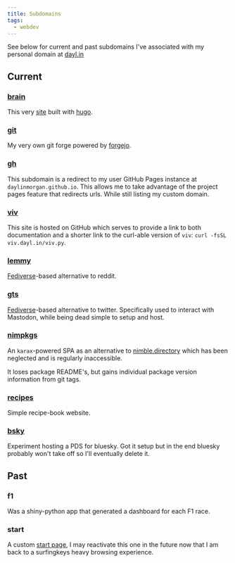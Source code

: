 ```yaml
---
title: Subdomains
tags:
  - webdev
---
```


See below for current and past subdomains I've associated with my personal domain at [dayl.in](https://dayl.in)

## Current

### [brain](https://brain.dayl.in)

This very [site](e09h-my-brain.md) built with [hugo](3nx1-building-my-brain-w-hugo.md).

### [git](https://git.dayl.in)

My very own git forge powered by [forgejo](https://forgejo.org/).

### [gh](https://gh.dayl.in)

This subdomain is a redirect to my user GitHub Pages instance at `daylinmorgan.github.io`.
This allows me to take advantage of the project pages feature that redirects urls.
While still listing my custom domain.

### [viv](https://viv.dayl.in)

This site is hosted on GitHub which serves to provide a link to both documentation and a shorter link to the curl-able version of `viv`: `curl -fsSL viv.dayl.in/viv.py`.

### [lemmy](https://lemmy.dayl.in)

[Fediverse](xs06-fediverse.md)-based alternative to reddit.

### [gts](https://gts.dayl.in)

[Fediverse](xs06-fediverse.md)-based alternative to twitter.
Specifically used to interact with Mastodon, while being dead simple to setup and host.

### [nimpkgs](https://nimpkgs.dayl.in)

An `karax`-powered SPA as an alternative to [nimble.directory](https://nimble.directory) which has been neglected and is regularly inaccessible.

It loses package README's, but gains individual package version information from git tags.

### [recipes](https://recipes.dayl.in)

Simple recipe-book website.

### [bsky](https://bsky.dayl.in)

Experiment hosting a PDS for bluesky. 
Got it setup but in the end bluesky probably won't take off so I'll eventually delete it.

## Past

### f1

Was a shiny-python app that generated a dashboard for each F1 race.

### start

A custom [start page](2vvb-start-pages.md), I may reactivate this one in the future now that I am back to a surfingkeys heavy browsing experience.

